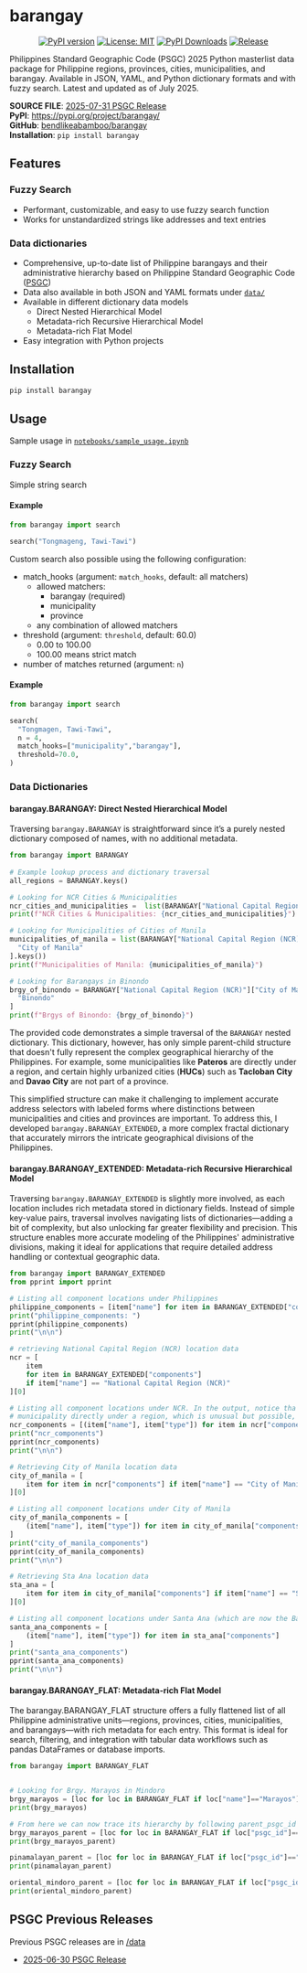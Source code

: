 # barangay
[<p style="text-align:center;">![PyPI version](https://img.shields.io/pypi/v/barangay.svg)](https://pypi.org/project/barangay/) [![License: MIT](https://img.shields.io/badge/License-MIT-yellow.svg)](https://opensource.org/licenses/MIT) [![PyPI Downloads](https://static.pepy.tech/badge/barangay)](https://pepy.tech/projects/barangay) [![Release](https://github.com/bendlikeabamboo/barangay/actions/workflows/publish.yaml/badge.svg)](https://github.com/bendlikeabamboo/barangay/actions/workflows/publish.yaml)<p>
<p>

Philippines Standard Geographic Code (PSGC) 2025 Python masterlist data package for
Philippine regions, provinces, cities, municipalities, and barangay. Available in JSON,
YAML, and Python dictionary formats and with fuzzy search. Latest and updated as of July
2025.

__SOURCE FILE__: [2025-07-31 PSGC Release](https://psa.gov.ph/classification/psgc/node/1684078573) <br>
__PyPI__: https://pypi.org/project/barangay/ <br>
__GitHub__: [bendlikeabamboo/barangay](https://github.com/bendlikeabamboo/barangay) <br>
__Installation__: `pip install barangay`

## Features

### Fuzzy Search
- Performant, customizable, and easy to use fuzzy search function
- Works for unstandardized strings like addresses and text entries

### Data dictionaries
- Comprehensive, up-to-date list of Philippine barangays and their administrative
  hierarchy based on Philippine Standard Geographic Code ([PSGC](https://psa.gov.ph/classification/psgc))
- Data also available in both JSON and YAML formats under [`data/`](https://github.com/bendlikeabamboo/barangay/tree/main/data/)
- Available in different dictionary data models
  - Direct Nested Hierarchical Model
  - Metadata-rich Recursive Hierarchical Model
  - Metadata-rich Flat Model
- Easy integration with Python projects

## Installation

```bash
pip install barangay
```

## Usage
Sample usage in [`notebooks/sample_usage.ipynb`](https://github.com/bendlikeabamboo/barangay/blob/main/notebooks/sample_usage.ipynb)

### Fuzzy Search

Simple string search

#### Example

```python
from barangay import search

search("Tongmageng, Tawi-Tawi")
```

Custom search also possible using the following configuration: 
- match_hooks (argument: `match_hooks`, default: all matchers)
  - allowed matchers:
    - barangay (required)
    - municipality
    - province
  - any combination of allowed matchers
- threshold (argument: `threshold`, default: 60.0)
  - 0.00 to 100.00
  - 100.00 means strict match
- number of matches returned (argument: `n`)
  
#### Example
```python
from barangay import search

search(
  "Tongmagen, Tawi-Tawi",
  n = 4,
  match_hooks=["municipality","barangay"],
  threshold=70.0,
)
```

### Data Dictionaries
#### barangay.BARANGAY: Direct Nested Hierarchical Model
Traversing `barangay.BARANGAY` is straightforward since it’s a purely nested dictionary
composed of names, with no additional metadata.

```python
from barangay import BARANGAY
  
# Example lookup process and dictionary traversal
all_regions = BARANGAY.keys()

# Looking for NCR Cities & Municipalities
ncr_cities_and_municipalities =  list(BARANGAY["National Capital Region (NCR)"].keys())
print(f"NCR Cities & Municipalities: {ncr_cities_and_municipalities}")

# Looking for Municipalities of Cities of Manila
municipalities_of_manila = list(BARANGAY["National Capital Region (NCR)"][
  "City of Manila"
].keys())
print(f"Municipalities of Manila: {municipalities_of_manila}")

# Looking for Barangays in Binondo
brgy_of_binondo = BARANGAY["National Capital Region (NCR)"]["City of Manila"][
  "Binondo"
]
print(f"Brgys of Binondo: {brgy_of_binondo}")
```

The provided code demonstrates a simple traversal of the `BARANGAY` nested dictionary.
This dictionary, however, has only simple parent-child structure that doesn't fully
represent the complex geographical hierarchy of the Philippines. For example, some
municipalities like __Pateros__ are directly under a region, and certain highly
urbanized cities (__HUCs__) such as __Tacloban City__ and __Davao City__ are not part of
a province.

This simplified structure can make it challenging to implement accurate address
selectors with labeled forms where distinctions between municipalities and cities and
provinces are important. To address this, I developed `barangay.BARANGAY_EXTENDED`, a
more complex fractal dictionary that accurately mirrors the intricate geographical
divisions of the Philippines.

#### barangay.BARANGAY_EXTENDED: Metadata-rich Recursive Hierarchical Model
Traversing `barangay.BARANGAY_EXTENDED` is slightly more involved, as each location
includes rich metadata stored in dictionary fields. Instead of simple key-value pairs,
traversal involves navigating lists of dictionaries—adding a bit of complexity, but also
unlocking far greater flexibility and precision. This structure enables more accurate
modeling of the Philippines' administrative divisions, making it ideal for applications
that require detailed address handling or contextual geographic data.

```python
from barangay import BARANGAY_EXTENDED
from pprint import pprint

# Listing all component locations under Philippines
philippine_components = [item["name"] for item in BARANGAY_EXTENDED["components"]]
print("philippine_components: ")
pprint(philippine_components)
print("\n\n")

# retrieving National Capital Region (NCR) location data
ncr = [
    item
    for item in BARANGAY_EXTENDED["components"]
    if item["name"] == "National Capital Region (NCR)"
][0]

# Listing all component locations under NCR. In the output, notice tha Pateros is a
# municipality directly under a region, which is unusual but possible, nonetheless.
ncr_components = [(item["name"], item["type"]) for item in ncr["components"]]
print("ncr_components")
pprint(ncr_components)
print("\n\n")

# Retrieving City of Manila location data
city_of_manila = [
    item for item in ncr["components"] if item["name"] == "City of Manila"
][0]

# Listing all component locations under City of Manila
city_of_manila_components = [
    (item["name"], item["type"]) for item in city_of_manila["components"]
]
print("city_of_manila_components")
pprint(city_of_manila_components)
print("\n\n")

# Retrieving Sta Ana location data
sta_ana = [
    item for item in city_of_manila["components"] if item["name"] == "Santa Ana"
][0]

# Listing all component locations under Santa Ana (which are now the Barangay)
santa_ana_components = [
    (item["name"], item["type"]) for item in sta_ana["components"]
]
print("santa_ana_components")
pprint(santa_ana_components)
print("\n\n")
```

#### barangay.BARANGAY_FLAT: Metadata-rich Flat Model

The barangay.BARANGAY_FLAT structure offers a fully flattened list of all Philippine
administrative units—regions, provinces, cities, municipalities, and barangays—with rich
metadata for each entry. This format is ideal for search, filtering, and integration
with tabular data workflows such as pandas DataFrames or database imports.

```python
from barangay import BARANGAY_FLAT


# Looking for Brgy. Marayos in Mindoro
brgy_marayos = [loc for loc in BARANGAY_FLAT if loc["name"]=="Marayos"]
print(brgy_marayos)

# From here we can now trace its hierarchy by following parent_psgc_id
brgy_marayos_parent = [loc for loc in BARANGAY_FLAT if loc["psgc_id"]=="1705209000"]
print(brgy_marayos_parent)

pinamalayan_parent = [loc for loc in BARANGAY_FLAT if loc["psgc_id"]=="1705200000"]
print(pinamalayan_parent)

oriental_mindoro_parent = [loc for loc in BARANGAY_FLAT if loc["psgc_id"]=="1700000000"]
print(oriental_mindoro_parent)
```

## PSGC Previous Releases
Previous PSGC releases are in [/data](https://github.com/bendlikeabamboo/barangay/tree/main/barangay/data)
- [2025-06-30 PSGC Release](https://psa.gov.ph/classification/psgc/node/1684077694) <br>
